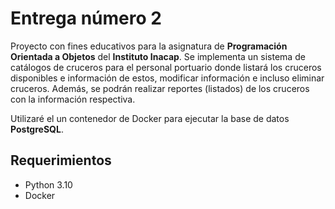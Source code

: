 # Entrega número 2

Proyecto con fines educativos para la asignatura de **Programación Orientada a Objetos** del **Instituto Inacap**. Se implementa un sistema de catálogos de cruceros para el personal portuario donde listará los cruceros disponibles e información de estos, modificar información e incluso eliminar cruceros. Además, se podrán realizar reportes (listados) de los cruceros con la información respectiva.

Utilizaré el un contenedor de Docker para ejecutar la base de datos **PostgreSQL**.

## Requerimientos

- Python 3.10
- Docker

